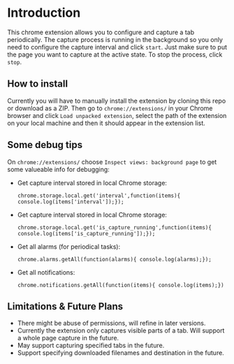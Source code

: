 # Introduction

This chrome extension allows you to configure and capture a tab periodically. The capture process is running in the background so you only need to configure the capture interval and click `start`. 
Just make sure to put the page you want to capture at the active state. To stop the process, click `stop`.

## How to install

Currently you will have to manually install the extension by cloning this repo or download as a ZIP. Then go to `chrome://extensions/` in your Chrome browser and click `Load unpacked extension`, select the path of the extension on your local machine and then it should appear in the extension list.

## Some debug tips

On `chrome://extensions/` choose `Inspect views: background page` to get some valueable info for debugging:

* Get capture interval stored in local Chrome storage:
    ```
    chrome.storage.local.get('interval',function(items){ console.log(items['interval']);});
    ```

* Get capture interval stored in local Chrome storage:
    ```
    chrome.storage.local.get('is_capture_running',function(items){ console.log(items['is_capture_running']);});
    ```

* Get all alarms (for periodical tasks):
    ```
    chrome.alarms.getAll(function(alarms){ console.log(alarms);});
    ```

* Get all notifications:
    ```
    chrome.notifications.getAll(function(items){ console.log(items);})
    ```

## Limitations & Future Plans

* There might be abuse of permissions, will refine in later versions.
* Currently the extension only captures visible parts of a tab. Will support a whole page capture in the future.
* May support capturing specified tabs in the future.
* Support specifying downloaded filenames and destination in the future.
